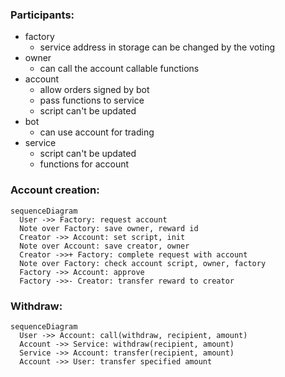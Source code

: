 ### Participants:
- factory
  - service address in storage can be changed by the voting
- owner
  - can call the account callable functions
- account
  - allow orders signed by bot
  - pass functions to service
  - script can't be updated
- bot
  - can use account for trading
- service
  - script can't be updated
  - functions for account

### Account creation:
```mermaid
sequenceDiagram
  User ->> Factory: request account
  Note over Factory: save owner, reward id
  Creator ->> Account: set script, init
  Note over Account: save creator, owner
  Creator ->>+ Factory: complete request with account
  Note over Factory: check account script, owner, factory
  Factory ->> Account: approve
  Factory ->>- Creator: transfer reward to creator
```

### Withdraw:
```mermaid
sequenceDiagram
  User ->> Account: call(withdraw, recipient, amount)
  Account ->> Service: withdraw(recipient, amount)
  Service ->> Account: transfer(recipient, amount)
  Account ->> User: transfer specified amount
```
